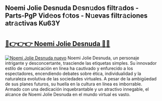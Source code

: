 ## Noemi Jolie Desnuda D𝚎sn𝚞dos filtr𝚊dos - Parts-PgP Vid𝚎os f𝚘tos - N𝚞evas filtr𝚊ciones atr𝚊ctivas Ku63Y

# <h2><a href="http://mbctzq0.tromn.icu/?c=Noemi+Jolie+Desnuda">🔗👉👉👉 Noemi Jolie Desnuda 🔗🔗</a></h2>

[![Noemi Jolie Desnuda nuevo](https://i.imgur.com/pEAQMta.gif)](http://mbctzq0.tromn.icu/?c=Noemi+Jolie+Desnuda)
Noemi Jolie Desnuda, un personaje intrigante y desconcertante, trasciende las etiquetas simples. Su innovador estilo de comunicación en línea ha cautivado y enfurecido a los espectadores, encendiendo debates sobre ética, individualidad y la naturaleza evolutiva de las sociedades virtuales. A pesar de la ambigüedad de sus planes futuros, su huella en la cultura en línea es imborrable. Armado con una dedicación inquebrantable y un atractivo innegable, el alcance de Noemi Jolie Desnuda en el mundo virtual es vasto.
